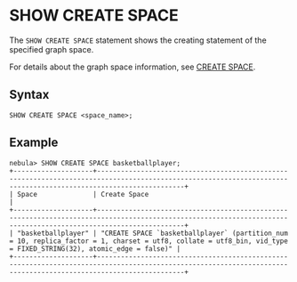 # SHOW CREATE SPACE

The `SHOW CREATE SPACE` statement shows the creating statement of the specified graph space.

For details about the graph space information, see [CREATE SPACE](../../9.space-statements/1.create-space.md).

## Syntax

```ngql
SHOW CREATE SPACE <space_name>;
```

## Example

```ngql
nebula> SHOW CREATE SPACE basketballplayer;
+--------------------+------------------------------------------------------------------------------------------------------------------------------------------------------------------+
| Space              | Create Space                                                                                                                                                     |
+--------------------+------------------------------------------------------------------------------------------------------------------------------------------------------------------+
| "basketballplayer" | "CREATE SPACE `basketballplayer` (partition_num = 10, replica_factor = 1, charset = utf8, collate = utf8_bin, vid_type = FIXED_STRING(32), atomic_edge = false)" |
+--------------------+------------------------------------------------------------------------------------------------------------------------------------------------------------------+
```
